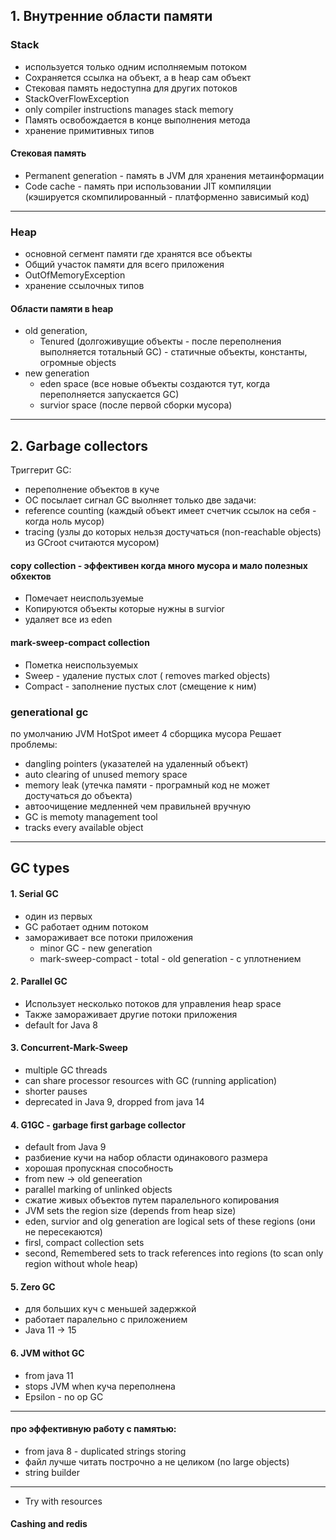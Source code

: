 ## 1. Внутренние области памяти

### Stack
- используется только одним исполняемым потоком
- Сохраняется ссылка на объект, а в heap сам объект
- Стековая память недоступна для других потоков
- StackOverFlowException
- only compiler instructions manages stack memory
- Память освобождается в конце выполнения метода
- хранение примитивных типов

#### Стековая память
- Permanent generation - память в JVM для хранения метаинформации 
- Code cache - память при использовании JIT компиляции (кэшируется скомпилированный - платформенно зависимый код)

---

### Heap
- основной сегмент памяти где хранятся все объекты
- Общий участок памяти для всего приложения
- OutOfMemoryException
- хранение ссылочных типов

#### Области памяти в heap
- old generation, 
    - Tenured (долгоживущие объекты - после переполнения выполняется тотальный GC) - статичные объекты, константы, огромные objects
- new generation
    - eden space (все новые объекты создаются тут, когда переполняется запускается GC)
    - survior space (после первой сборки мусора)

---

## 2. Garbage collectors

Триггерит GC:
- переполнение объектов в куче
- ОС посылает сигнал
GC выолняет только две задачи:
- reference counting (каждый объект имеет счетчик ссылок на себя - когда ноль мусор)
- tracing (узлы до которых нельзя достучаться (non-reachable objects) из GCroot считаются мусором)

    
#### copy collection - эффективен когда много мусора и мало полезных обхектов
- Помечает неиспользуемые
- Копируются объекты которые нужны в survior
- удаляет все из eden

#### mark-sweep-compact collection 
- Пометка неиспользуемых
- Sweep - удаление пустых слот ( removes marked objects)
- Compact - заполнение пустых слот (смещение к ним)

### generational gc 
по умолчанию JVM HotSpot имеет 4 сборщика мусора
Решает проблемы:
- dangling pointers (указателей на удаленный объект)
- auto clearing of unused memory space
- memory leak (утечка памяти - програмный код не может достучаться до объекта)
- автоочищение медленней чем правильней вручную
- GC is memoty management tool
- tracks every available object

---
## GC types

#### 1. Serial GC
- один из первых
- GC работает одним потоком
- замораживает все потоки приложения
   - minor GC - new generation
   - mark-sweep-compact - total - old generation - с уплотнением
   
#### 2. Parallel GC
- Использует несколько потоков для управления heap space
- Также замораживает другие потоки приложения
- default for Java 8


#### 3. Concurrent-Mark-Sweep
- multiple GC threads 
- can share processor resources with GC (running application)
- shorter pauses
- deprecated in Java 9, dropped from java 14

#### 4. G1GC - garbage first garbage collector
- default from Java 9
- разбиение кучи на набор области одинакового размера
- хорошая пропускная способность
- from new -> old geneeration
- parallel marking of unlinked objects 
- сжатие живых объектов путем паралельного копирования
- JVM sets the region size (depends from heap size)
- eden, survior and olg generation are logical sets of these regions (они не пересекаются)
- firsl, compact collection sets 
- second, Remembered sets to track references into regions (to scan only region without whole heap)

#### 5. Zero GC
- для больших куч с меньшей задержкой
- работает паралельно с приложением 
- Java 11 -> 15

#### 6. JVM withot GC
- from java 11
- stops JVM when куча переполнена
- Epsilon - no op GC


--- 
#### про эффективную работу с памятью:
- from java 8 - duplicated strings storing
- файл лучше читать построчно а не целиком (no large objects)
- string builder
--- 

- Try with resources
#### Cashing and redis
